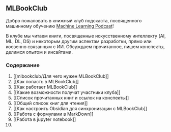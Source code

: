 ## MLBookClub

Добро пожаловать в книжный клуб подскаста, посвященного машинному обучению [Machine Learning Podcast](https://github.com/kmsint/MachineLearningPodcast)!

В клубе мы читаем книги, посвященные искусственному интеллекту (AI, ML, DL, DS) и некоторым другим аспектам разработки, прямо или косвенно связанным с ИИ. Обсуждаем прочитанное, пишем конспекты, делимся опытом и инсайтами.
### Содержание

1. [[mlbookclub/Для чего нужен MLBookClub]]
2. [[Как попасть в MLBookClub]]
3. [[Как работает MLBookClub]]
4. [[Какие возможности получат участники клуба]]
5. [[Список прочитанных книг и ссылок на конспекты]]
6. [[Общий список книг для чтения]]
7. [[Как настроить Obsidian для синхронизации с MLBookClub]]
8. [[Работа с формулами в MarkDown]]
9. [[Работа в jupyter notebook]]
10. 


